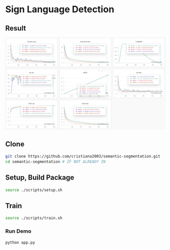 # Sign Language Detection



## Result

![Alt text](img/result.png)

## Clone

```bash
git clone https://github.com/cristiano2003/semantic-segmentation.git
cd semantic-segmentation # IF NOT ALREADY IN
```

## Setup, Build Package

```bash
source ./scripts/setup.sh
```

## Train

```bash
source ./scripts/train.sh
```



### Run Demo

```bash
python app.py
```


